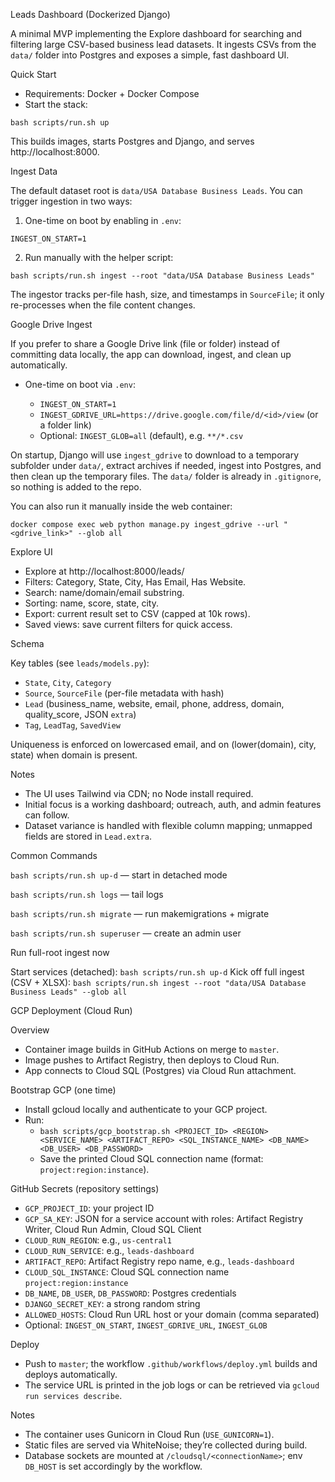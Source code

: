 Leads Dashboard (Dockerized Django)

A minimal MVP implementing the Explore dashboard for searching and filtering large CSV-based business lead datasets. It ingests CSVs from the `data/` folder into Postgres and exposes a simple, fast dashboard UI.

Quick Start

- Requirements: Docker + Docker Compose
- Start the stack:

`bash scripts/run.sh up`

This builds images, starts Postgres and Django, and serves http://localhost:8000.

Ingest Data

The default dataset root is `data/USA Database Business Leads`. You can trigger ingestion in two ways:

1) One-time on boot by enabling in `.env`:

`INGEST_ON_START=1`

2) Run manually with the helper script:

`bash scripts/run.sh ingest --root "data/USA Database Business Leads"`

The ingestor tracks per-file hash, size, and timestamps in `SourceFile`; it only re-processes when the file content changes.

Google Drive Ingest

If you prefer to share a Google Drive link (file or folder) instead of committing data locally, the app can download, ingest, and clean up automatically.

- One-time on boot via `.env`:

  - `INGEST_ON_START=1`
  - `INGEST_GDRIVE_URL=https://drive.google.com/file/d/<id>/view` (or a folder link)
  - Optional: `INGEST_GLOB=all` (default), e.g. `**/*.csv`

On startup, Django will use `ingest_gdrive` to download to a temporary subfolder under `data/`, extract archives if needed, ingest into Postgres, and then clean up the temporary files. The `data/` folder is already in `.gitignore`, so nothing is added to the repo.

You can also run it manually inside the web container:

`docker compose exec web python manage.py ingest_gdrive --url "<gdrive_link>" --glob all`

Explore UI

- Explore at http://localhost:8000/leads/
- Filters: Category, State, City, Has Email, Has Website.
- Search: name/domain/email substring.
- Sorting: name, score, state, city.
- Export: current result set to CSV (capped at 10k rows).
- Saved views: save current filters for quick access.

Schema

Key tables (see `leads/models.py`):
- `State`, `City`, `Category`
- `Source`, `SourceFile` (per-file metadata with hash)
- `Lead` (business_name, website, email, phone, address, domain, quality_score, JSON `extra`)
- `Tag`, `LeadTag`, `SavedView`

Uniqueness is enforced on lowercased email, and on (lower(domain), city, state) when domain is present.

Notes

- The UI uses Tailwind via CDN; no Node install required.
- Initial focus is a working dashboard; outreach, auth, and admin features can follow.
- Dataset variance is handled with flexible column mapping; unmapped fields are stored in `Lead.extra`.

Common Commands

`bash scripts/run.sh up-d` — start in detached mode

`bash scripts/run.sh logs` — tail logs

`bash scripts/run.sh migrate` — run makemigrations + migrate

`bash scripts/run.sh superuser` — create an admin user


Run full-root ingest now

Start services (detached): `bash scripts/run.sh up-d`
Kick off full ingest (CSV + XLSX): `bash scripts/run.sh ingest --root "data/USA Database Business Leads" --glob all`

GCP Deployment (Cloud Run)

Overview
- Container image builds in GitHub Actions on merge to `master`.
- Image pushes to Artifact Registry, then deploys to Cloud Run.
- App connects to Cloud SQL (Postgres) via Cloud Run attachment.

Bootstrap GCP (one time)
- Install gcloud locally and authenticate to your GCP project.
- Run:
  - `bash scripts/gcp_bootstrap.sh <PROJECT_ID> <REGION> <SERVICE_NAME> <ARTIFACT_REPO> <SQL_INSTANCE_NAME> <DB_NAME> <DB_USER> <DB_PASSWORD>`
  - Save the printed Cloud SQL connection name (format: `project:region:instance`).

GitHub Secrets (repository settings)
- `GCP_PROJECT_ID`: your project ID
- `GCP_SA_KEY`: JSON for a service account with roles: Artifact Registry Writer, Cloud Run Admin, Cloud SQL Client
- `CLOUD_RUN_REGION`: e.g., `us-central1`
- `CLOUD_RUN_SERVICE`: e.g., `leads-dashboard`
- `ARTIFACT_REPO`: Artifact Registry repo name, e.g., `leads-dashboard`
- `CLOUD_SQL_INSTANCE`: Cloud SQL connection name `project:region:instance`
- `DB_NAME`, `DB_USER`, `DB_PASSWORD`: Postgres credentials
- `DJANGO_SECRET_KEY`: a strong random string
- `ALLOWED_HOSTS`: Cloud Run URL host or your domain (comma separated)
- Optional: `INGEST_ON_START`, `INGEST_GDRIVE_URL`, `INGEST_GLOB`

Deploy
- Push to `master`; the workflow `.github/workflows/deploy.yml` builds and deploys automatically.
- The service URL is printed in the job logs or can be retrieved via `gcloud run services describe`.

Notes
- The container uses Gunicorn in Cloud Run (`USE_GUNICORN=1`).
- Static files are served via WhiteNoise; they’re collected during build.
- Database sockets are mounted at `/cloudsql/<connectionName>`; env `DB_HOST` is set accordingly by the workflow.
